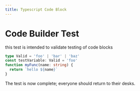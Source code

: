 ```yaml
---
title: Typescript Code Block
---
```


# Code Builder Test

this test is intended to validate testing of code blocks

```ts {1-2, 5}
type Valid = 'foo' | 'bar' | 'baz'
const testVariable: Valid = 'foo'
function myFunc(name: string) {
  return `hello ${name}`
}
```

The test is now complete; everyone should return to their desks.
